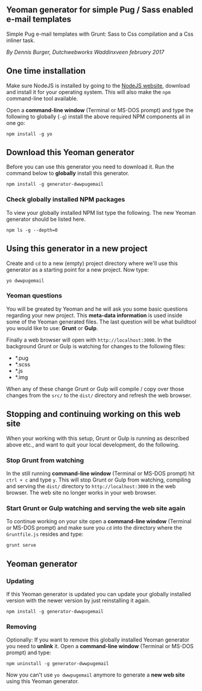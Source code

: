 ## Yeoman generator for simple Pug / Sass enabled e-mail templates

Simple Pug e-mail templates with Grunt: Sass to Css compilation and a Css inliner task.

*By Dennis Burger, Dutchwebworks Waddinxveen february 2017*

## One time installation

Make sure NodeJS is installed by going to the [NodeJS website](https://nodejs.org/en/), download and install it for your operating system. This will also make the `npm` command-line tool available.

Open a **command-line window** (Terminal or MS-DOS prompt) and type the following to globally (`-g`) install the above required NPM components all in one go:

	npm install -g yo

## Download this Yeoman generator

Before you can use this generator you need to download it. Run the command below to **globally** install this generator.

	npm install -g generator-dwwpugemail

### Check globally installed NPM packages

To view your globally installed NPM list type the following. The new Yeoman generator should be listed here.

	npm ls -g --depth=0

## Using this generator in a new project

Create and `cd` to a new (empty) project directory where we'll use this generator as a starting point for a new project. Now type:

	yo dwwpugemail

### Yeoman questions

You will be greated by Yeoman and he will ask you some basic questions regarding your new project. This **meta-data information** is used inside some of the Yeoman generated files. The last question will be what buildtool you would like to use: **Grunt** or **Gulp**.

Finally a web browser will open with `http://localhost:3000`. In the background Grunt or Gulp is watching for changes to the following files:

* *.pug
* *.scss
* *.js
* *.img

When any of these change Grunt or Gulp will compile / copy over those changes from the `src/` to the `dist/` directory and refresh the web browser.

## Stopping and continuing working on this web site

When your working with this setup, Grunt or Gulp is running as described above etc., and want to quit your local development, do the following.

### Stop Grunt from watching

In the still running **command-line window** (Terminal or MS-DOS prompt) hit `ctrl + c` and type `y`. This will stop Grunt or Gulp from watching, compiling and serving the `dist/` directory to `http://localhost:3000` in the web browser. The web site no longer works in your web browser.

### Start Grunt or Gulp watching and serving the web site again

To continue working on your site open a **command-line window** (Terminal or MS-DOS prompt) and make sure you `cd` into the directory where the `Gruntfile.js` resides and type:

	grunt serve
    
## Yeoman generator

### Updating

If this Yeoman generator is updated you can update your globally installed version with the newer version by just reinstalling it again.

	npm install -g generator-dwwpugemail

### Removing

Optionally: If you want to remove this globally installed Yeoman generator you need to **unlink** it. Open a **command-line window** (Terminal or MS-DOS prompt) and type:

	npm uninstall -g generator-dwwpugemail

Now you can't use `yo dwwpugemail` anymore to generate a **new web site** using this Yeoman generator.